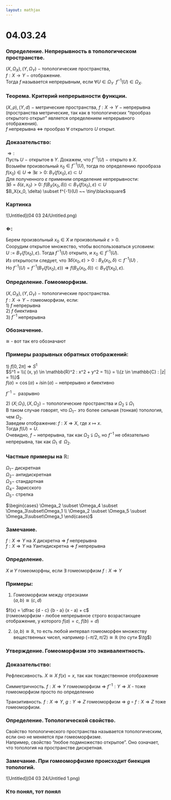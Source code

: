 ```yaml
---  
layout: mathjax  
---  
```

  
# 04.03.24  
  
### Определение. Непрерывность в топологическом пространстве.  
$(X,\Omega_X),(Y,\Omega_Y)~-~$топологические пространства,  
$f:X\to Y~-~$отображение.  
Тогда $f$ называется непрерывным, если $\forall U\in\Omega_Y ~~ f^{-1}(U)\in\Omega_X$.  
  
### Теорема. Критерий непрерывности функции.  
$(X,\rho),(Y,d)~-~$метрические пространства, $f:X\to Y~-~$непрерывна  
(пространства метрические, так как в топологических “прообраз открытого открыт” является определением непрерывного отображения).  
$f$ непрерывна $\Leftrightarrow$ прообраз $\forall$ открытого $U$ открыт.  
  
### Доказательство:  
$\Rightarrow:$  
Пусть $U~-~$открытое в $Y$. Докажем, что $f^{-1}(U)~-~$открыто в $X$.  
Возьмём произвольный $x_0\in f^{-1}(U)$, тогда по определению прообраза  
$f(x_0) \in U$ $\Rightarrow$ $\exists \varepsilon > 0$: $B_Y(f(x_0), \varepsilon) \subset U$  
Для полученного $\varepsilon$ применим определение непрерывности:  
$\exists \delta = \delta(\varepsilon, x_0) > 0$: $f(B_X(x_0, \delta) ) \subset B_Y(f(x_0), \varepsilon) \subset U$  
$B_X(x_0, \delta) \subset f^{-1}(U) ~~ \tiny\blacksquare$  
  
### Картинка  
  
![Untitled](04 03 24/Untitled.png)  
  
### $\Leftarrow$:  
Берем произвольный $x_0 \in X$ и произвольный $\varepsilon > 0$.  
Соорудим открытое множество, чтобы воспользоваться условием:  
$U:=B_Y(f(x_0), \varepsilon)$. Тогда $f^{-1}(U)$  открыто, и $x_0 \in f^{-1} (U)$.  
Из открытости следует, что $\exists \delta(x_0,\varepsilon) > 0:B_X(x_0, \delta) \subset f^{-1}(U)$ .  
Но $f^{-1}(U)=f^{-1} (B_Y(f(x_0), \varepsilon))\Rightarrow f(B_X(x_0, \delta)) \subset B_Y(f(x_0), \varepsilon)$.  
  
### Определение. Гомеоморфизм.  
$(X, \Omega_{X}), (Y, \Omega_{Y})~-~$топологические пространства.  
$f:X\to Y~-~$гомеоморфизм, если:  
$1)$ $f$ непрерывна  
$2)$ $f$ биективна  
$3)$ $f^{-1}$ непрерывна  
  
### Обозначение.  
$\cong$  - вот так его обозначают  
  
### Примеры разрывных обратных отображений:  
$1)$ $f [0, 2\pi] \Rightarrow S^1$  
$S^1 = \\{ (x, y) \in \mathbb{R}^2 : x^2 + y^2 = 1\\} = \\{z \in \mathbb{C} : |z| = 1\\}$  
$f(\alpha) =\cos(\alpha) + i\sin(\alpha)$  $-$ непрерывно и биективно  
  
$f^{-1}~-~$ разрывно  
  
$2)$ $(X; \Omega_1),(X, \Omega_2)~-~$топологические пространства и $\Omega_2 \subsetneqq \Omega_1$  
В таком случае говорят, что $\Omega_1 -$  это более сильная (тонкая) топология, чем $\Omega_2$.  
Заведем отображение: $f:X \Rightarrow X$, где $x \mapsto x$.  
Тогда $f(U)=U$.  
Очевидно, $f~-~$непрерывна, так как $\Omega_2\subsetneqq\Omega_1$, но $f^{-1}$ не обязательно непрерывна, так как $\Omega_1\not\subset\Omega_2$.  
  
### Частные примеры на $\mathbb{R}$:  
$\Omega_1 -$ дискретная  
$\Omega_2 -$ антидискретная  
$\Omega_3 -$ стандартная  
$\Omega_4 -$ Зарисского  
$\Omega_5 -$ стрелка  
  
$\begin{cases} \Omega_2 \subset \Omega_4 \subset \Omega_3\subset\Omega_1  
\\  
\Omega_2 \subset \Omega_5 \subset \Omega_3\subset\Omega_1  
\end{cases}$  
  
### Замечание.  
$f : X \Rightarrow Y$ на $X$  дискретна $\Rightarrow$ $f$  непрерывна  
$f: X \Rightarrow Y$  на $Y$антидискретна $\Rightarrow$ $f$ непрерывна  
  
### Определение.  
$X$  и  $Y$ гомеоморфны, если $\exists$ гомеоморфизм $f: X \Rightarrow Y$  
  
### Примеры:  
1) Гомеоморфизм между отрезками  
 $(a, b) \cong (c, d)$  
  
$f(x) = \dfrac {d - c} {b - a} (x - a) + c$  
(гомеоморфизм - любое непрерывное строго возрастающее отображение, у которого $f(a) = c$, $f(b) = d$)  
  
2) $(a, b) \cong \mathbb{R}$, то есть любой интервал гомеоморфен множеству вещественных чисел, например ($-\pi/2, \pi/2)\cong \mathbb{R}$ (по сути $\tg$)  
  
### Утверждение. Гомеоморфизм это эквивалентность.  
  
### Доказательство:  
Рефлексивность. $X \cong X$ $f(x) = x$, так как тождественное отображение  
  
Симметричность. $f: X \Rightarrow Y$ гомеоморфизм $\Rightarrow$ $f^{-1} : Y \Rightarrow X$ - тоже гомеоморфизм просто по определению  
  
Транзитивность. $f: X \Rightarrow Y$, $g: Y \Rightarrow Z$ гомеоморфизм $\Rightarrow$ $g \circ f: X \Rightarrow Z$ тоже гомеоморфизм.  
  
### Определение. Топологической свойство.  
Свойство топологического пространства называется топологическим, если оно не меняется при гомеоморфизме.  
Например, свойство “любое подмножество открытое”. Оно означает, что топология на пространстве дискретная.  
  
### Замечание. При гомеоморфизме происходит биекция топологий.  
  
![Untitled](04 03 24/Untitled 1.png)  
  
### Кто понял, тот понял  
